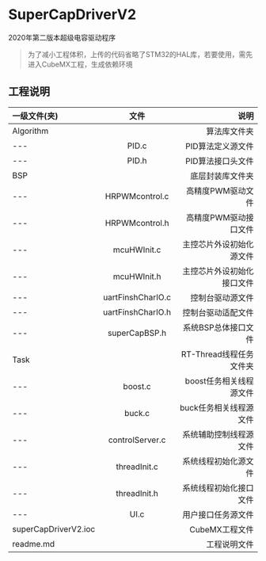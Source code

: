 # SuperCapDriverV2
 2020年第二版本超级电容驱动程序

> 为了减小工程体积，上传的代码省略了STM32的HAL库，若要使用，需先进入CubeMX工程，生成依赖环境

## 工程说明

一级文件(夹) | 文件 | 说明
:---| :---: | ---:
Algorithm | | 算法库文件夹
--- | PID.c | PID算法定义源文件
--- | PID.h | PID算法接口头文件
BSP |   | 底层封装库文件夹
--- | HRPWMcontrol.c | 高精度PWM驱动文件
--- | HRPWMcontrol.h | 高精度PWM驱动接口文件
--- | mcuHWInit.c | 主控芯片外设初始化源文件
--- | mcuHWInit.h | 主控芯片外设初始化接口文件
--- | uartFinshCharIO.c | 控制台驱动源文件
--- | uartFinshCharIO.h | 控制台驱动适配文件
--- | superCapBSP.h | 系统BSP总体接口文件
Task |  | RT-Thread线程任务文件夹
--- | boost.c | boost任务相关线程源文件
--- | buck.c | buck任务相关线程源文件
--- | controlServer.c | 系统辅助控制线程源文件
--- | threadInit.c | 系统线程初始化源文件
--- | threadInit.h | 系统线程初始化接口文件
--- | UI.c | 用户接口任务源文件
superCapDriverV2.ioc | | CubeMX工程文件
readme.md | | 工程说明文件
